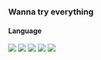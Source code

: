 ### Wanna try everything

<!--
**AgarthaSF/AgarthaSF** is a ✨ _special_ ✨ repository because its `README.md` (this file) appears on your GitHub profile.

Here are some ideas to get you started:

- 🔭 I’m currently working on ...
- 🌱 I’m currently learning ...
- 👯 I’m looking to collaborate on ...
- 🤔 I’m looking for help with ...
- 💬 Ask me about ...
- 📫 How to reach me: ...
- 😄 Pronouns: ...
- ⚡ Fun fact: ...
-->

#### Language
[![](https://img.shields.io/badge/-C/C%2B%2B-007396?style=plastic&logo=c%2B%2B&logoColor=ffffff)](http://gcc.gnu.org/)
[![](https://img.shields.io/badge/-Python-3776AB?style=plastic&logo=python&logoColor=ffffff)](https://www.python.org/)
[![](https://img.shields.io/badge/-Java-purple?style=plastic&logo=java&logoColor=ffffff)](https://www.java.com/)
[![](https://img.shields.io/badge/-Golang-blue?style=plastic&logo=go&logoColor=ffffff)](https://golang.google.com/)
[![](https://img.shields.io/badge/-JavaScript-purple?style=plastic&logo=javascript&logoColor=ffffff)](https://www.java.com/)
